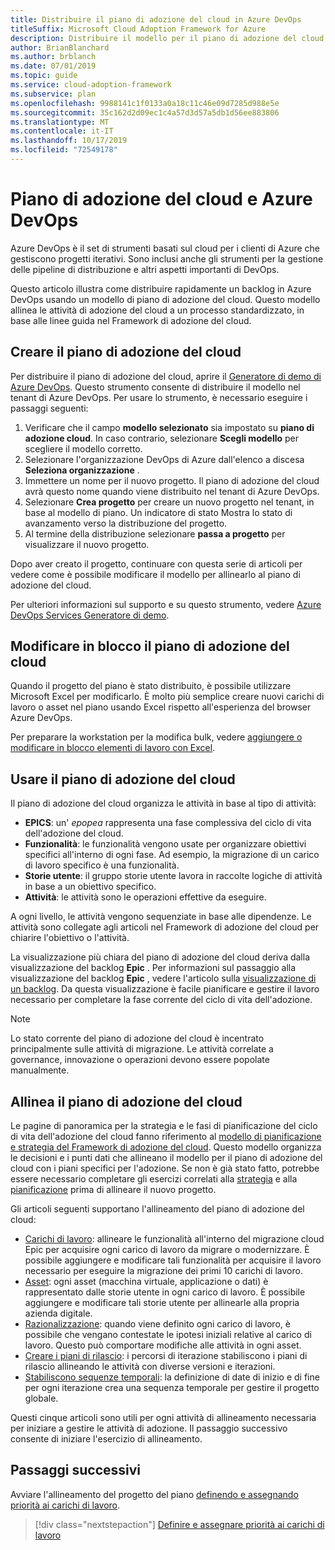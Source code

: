 ```yaml
---
title: Distribuire il piano di adozione del cloud in Azure DevOps
titleSuffix: Microsoft Cloud Adoption Framework for Azure
description: Distribuire il modello per il piano di adozione del cloud
author: BrianBlanchard
ms.author: brblanch
ms.date: 07/01/2019
ms.topic: guide
ms.service: cloud-adoption-framework
ms.subservice: plan
ms.openlocfilehash: 9988141c1f0133a0a18c11c46e09d7285d988e5e
ms.sourcegitcommit: 35c162d2d09ec1c4a57d3d57a5db1d56ee883806
ms.translationtype: MT
ms.contentlocale: it-IT
ms.lasthandoff: 10/17/2019
ms.locfileid: "72549178"
---
```

# <a name="cloud-adoption-plan-and-azure-devops"></a>Piano di adozione del cloud e Azure DevOps

Azure DevOps è il set di strumenti basati sul cloud per i clienti di Azure che gestiscono progetti iterativi. Sono inclusi anche gli strumenti per la gestione delle pipeline di distribuzione e altri aspetti importanti di DevOps. 

Questo articolo illustra come distribuire rapidamente un backlog in Azure DevOps usando un modello di piano di adozione del cloud. Questo modello allinea le attività di adozione del cloud a un processo standardizzato, in base alle linee guida nel Framework di adozione del cloud.

## <a name="create-your-cloud-adoption-plan"></a>Creare il piano di adozione del cloud

Per distribuire il piano di adozione del cloud, aprire il [Generatore di demo di Azure DevOps](https://aka.ms/adopt/plan/generator). Questo strumento consente di distribuire il modello nel tenant di Azure DevOps. Per usare lo strumento, è necessario eseguire i passaggi seguenti:

1. Verificare che il campo **modello selezionato** sia impostato su **piano di adozione cloud**. In caso contrario, selezionare **Scegli modello** per scegliere il modello corretto.
2. Selezionare l'organizzazione DevOps di Azure dall'elenco a discesa **Seleziona organizzazione** .
3. Immettere un nome per il nuovo progetto. Il piano di adozione del cloud avrà questo nome quando viene distribuito nel tenant di Azure DevOps.
4. Selezionare **Crea progetto** per creare un nuovo progetto nel tenant, in base al modello di piano. Un indicatore di stato Mostra lo stato di avanzamento verso la distribuzione del progetto.
5. Al termine della distribuzione selezionare **passa a progetto** per visualizzare il nuovo progetto.

Dopo aver creato il progetto, continuare con questa serie di articoli per vedere come è possibile modificare il modello per allinearlo al piano di adozione del cloud.

Per ulteriori informazioni sul supporto e su questo strumento, vedere [Azure DevOps Services Generatore di demo](https://docs.microsoft.com/azure/devops/demo-gen/?toc=%2Fazure%2Fdevops%2Fdemo-gen%2Ftoc.json&bc=%2Fazure%2Fdevops%2Fdemo-gen%2Fbreadcrumb%2Ftoc.json&view=azure-devops).

## <a name="bulk-edit-the-cloud-adoption-plan"></a>Modificare in blocco il piano di adozione del cloud

Quando il progetto del piano è stato distribuito, è possibile utilizzare Microsoft Excel per modificarlo. È molto più semplice creare nuovi carichi di lavoro o asset nel piano usando Excel rispetto all'esperienza del browser Azure DevOps.

Per preparare la workstation per la modifica bulk, vedere [aggiungere o modificare in blocco elementi di lavoro con Excel](https://docs.microsoft.com/azure/devops/boards/backlogs/office/bulk-add-modify-work-items-excel?view=azure-devops).

## <a name="use-the-cloud-adoption-plan"></a>Usare il piano di adozione del cloud

Il piano di adozione del cloud organizza le attività in base al tipo di attività:

- **EPICS**: un' *epopea* rappresenta una fase complessiva del ciclo di vita dell'adozione del cloud.
- **Funzionalità**: le funzionalità vengono usate per organizzare obiettivi specifici all'interno di ogni fase. Ad esempio, la migrazione di un carico di lavoro specifico è una funzionalità.
- **Storie utente**: il gruppo storie utente lavora in raccolte logiche di attività in base a un obiettivo specifico.
- **Attività**: le attività sono le operazioni effettive da eseguire.

A ogni livello, le attività vengono sequenziate in base alle dipendenze. Le attività sono collegate agli articoli nel Framework di adozione del cloud per chiarire l'obiettivo o l'attività.

La visualizzazione più chiara del piano di adozione del cloud deriva dalla visualizzazione del backlog **Epic** . Per informazioni sul passaggio alla visualizzazione del backlog **Epic** , vedere l'articolo sulla [visualizzazione di un backlog](https://docs.microsoft.com/azure/devops/boards/backlogs/define-features-epics?view=azure-devops#view-a-backlog-or-portfolio-backlog). Da questa visualizzazione è facile pianificare e gestire il lavoro necessario per completare la fase corrente del ciclo di vita dell'adozione.

> [!NOTE]
> Lo stato corrente del piano di adozione del cloud è incentrato principalmente sulle attività di migrazione. Le attività correlate a governance, innovazione o operazioni devono essere popolate manualmente.

## <a name="align-the-cloud-adoption-plan"></a>Allinea il piano di adozione del cloud

Le pagine di panoramica per la strategia e le fasi di pianificazione del ciclo di vita dell'adozione del cloud fanno riferimento al [modello di pianificazione e strategia del Framework di adozione del cloud](https://archcenter.blob.core.windows.net/cdn/fusion/readiness/Microsoft-Cloud-Adoption-Framework-Strategy-and-Plan-Template.docx). Questo modello organizza le decisioni e i punti dati che allineano il modello per il piano di adozione del cloud con i piani specifici per l'adozione. Se non è già stato fatto, potrebbe essere necessario completare gli esercizi correlati alla [strategia](../strategy/index.md) e alla [pianificazione](../plan/index.md) prima di allineare il nuovo progetto.

Gli articoli seguenti supportano l'allineamento del piano di adozione del cloud:

- [Carichi di lavoro](./workloads.md): allineare le funzionalità all'interno del migrazione cloud Epic per acquisire ogni carico di lavoro da migrare o modernizzare. È possibile aggiungere e modificare tali funzionalità per acquisire il lavoro necessario per eseguire la migrazione dei primi 10 carichi di lavoro.
- [Asset](./assets.md): ogni asset (macchina virtuale, applicazione o dati) è rappresentato dalle storie utente in ogni carico di lavoro. È possibile aggiungere e modificare tali storie utente per allinearle alla propria azienda digitale.
- [Razionalizzazione](./review-rationalization.md): quando viene definito ogni carico di lavoro, è possibile che vengano contestate le ipotesi iniziali relative al carico di lavoro. Questo può comportare modifiche alle attività in ogni asset.
- [Creare i piani di rilascio](./iteration-paths.md): i percorsi di iterazione stabiliscono i piani di rilascio allineando le attività con diverse versioni e iterazioni.
- [Stabiliscono sequenze temporali](./timelines.md): la definizione di date di inizio e di fine per ogni iterazione crea una sequenza temporale per gestire il progetto globale.

Questi cinque articoli sono utili per ogni attività di allineamento necessaria per iniziare a gestire le attività di adozione. Il passaggio successivo consente di iniziare l'esercizio di allineamento.

## <a name="next-steps"></a>Passaggi successivi

Avviare l'allineamento del progetto del piano [definendo e assegnando priorità ai carichi di lavoro](./workloads.md).

> [!div class="nextstepaction"]
> [Definire e assegnare priorità ai carichi di lavoro](./workloads.md)
